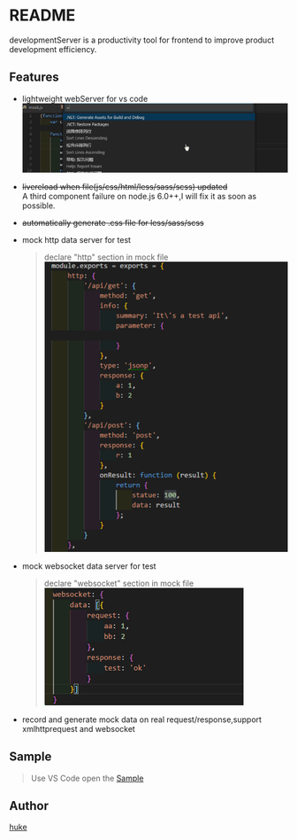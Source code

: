 # README

developmentServer is a productivity tool for frontend to improve product development efficiency.

## Features

- lightweight webServer for vs code  
  ![command](./doc/open.gif)

- ~~livereload when file(js/css/html/less/sass/scss) updated~~  
  A third component failure on node.js 6.0++,I will fix it as soon as possible.

- ~~automatically generate .css file for less/sass/scss~~

- mock http data server for test
  > declare "http" section in mock file  
  ![http](./doc/mock_http.jpg)

- mock websocket data server for test
  > declare "websocket" section in mock file  
  ![websocket](./doc/mock_websocket.jpg)

- record and generate mock data on real request/response,support xmlhttprequest and websocket

## Sample
>Use VS Code open the [Sample](https://github.com/ihuke/developmentServer/sample)

## Author

[huke](email:ihuke@126.com)